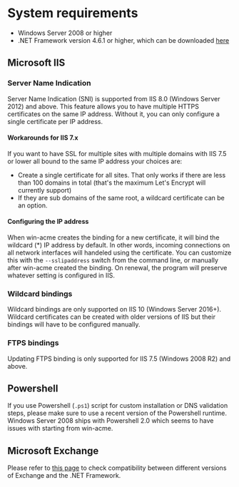 ﻿---
sidebar: manual
---

# System requirements
- Windows Server 2008 or higher
- .NET Framework version 4.6.1 or higher, which can be downloaded [here](https://dotnet.microsoft.com/download/dotnet-framework)

## Microsoft IIS
### Server Name Indication
Server Name Indication (SNI) is supported from IIS 8.0 (Windows Server 2012) and above. 
This feature allows you to have multiple HTTPS certificates on the same IP address. 
Without it, you can only configure a single certificate per IP address. 

#### Workarounds for IIS 7.x
If you want to have SSL for multiple sites with multiple domains with IIS 7.5 or 
lower all bound to the same IP address your choices are:
- Create a single certificate for all sites. That only works if there are less than 
100 domains in total (that's the maximum Let's Encrypt will currently support)
- If they are sub domains of the same root, a wildcard certificate can be an option.

#### Configuring the IP address
When win-acme creates the binding for a new certificate, it will bind the wildcard (*) 
IP address by default. In other words, incoming connections on all network interfaces
will handeled using the certificate. You can customize this with the `--sslipaddress` 
switch from the command line, or manually after win-acme created the binding. On renewal, 
the program will preserve whatever setting is configured in IIS.

### Wildcard bindings
Wildcard bindings are only supported on IIS 10 (Windows Server 2016+). Wildcard 
certificates can be created with older versions of IIS but their bindings will have 
to be configured manually.

### FTPS bindings
Updating FTPS binding is only supported for IIS 7.5 (Windows 2008 R2) and above.

## Powershell
If you use Powershell (`.ps1`) script for custom installation or DNS validation steps,
please make sure to use a recent version of the Powershell runtime. Windows Server 2008 
ships with Powershell 2.0 which seems to have issues with starting from win-acme.

## Microsoft Exchange
Please refer to [this page](https://docs.microsoft.com/en-us/exchange/plan-and-deploy/supportability-matrix?view=exchserver-2019) 
to check compatibility between different versions of Exchange and the .NET Framework.